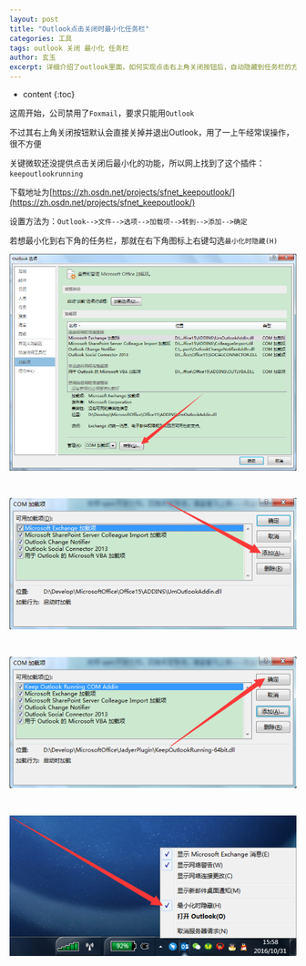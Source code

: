 ```yaml
---
layout: post
title: "Outlook点击关闭时最小化任务栏"
categories: 工具
tags: outlook 关闭 最小化 任务栏
author: 玄玉
excerpt: 详细介绍了outlook里面，如何实现点击右上角关闭按钮后，自动隐藏到任务栏的方法。
---
```


* content
{:toc}

这周开始，公司禁用了`Foxmail`，要求只能用`Outlook`

不过其右上角关闭按钮默认会直接关掉并退出Outlook，用了一上午经常误操作，很不方便

关键微软还没提供点击关闭后最小化的功能，所以网上找到了这个插件：`keepoutlookrunning`

下载地址为[https://zh.osdn.net/projects/sfnet_keepoutlook/](https://zh.osdn.net/projects/sfnet_keepoutlook/)

设置方法为：`Outlook-->文件-->选项-->加载项-->转到-->添加-->确定`

若想最小化到右下角的任务栏，那就在右下角图标上右键勾选`最小化时隐藏(H)`

![](/img/2016-10-31/outlook-close-to-hidden-01.png)

<br/>

![](/img/2016-10-31/outlook-close-to-hidden-02.png)

<br/>

![](/img/2016-10-31/outlook-close-to-hidden-03.png)

<br/>

![](/img/2016-10-31/outlook-close-to-hidden-04.png)